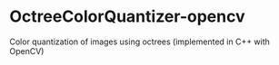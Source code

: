 # OctreeColorQuantizer-opencv
Color quantization of images using octrees (implemented in C++ with OpenCV)
